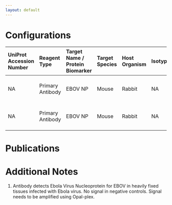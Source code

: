 ```yaml
---
layout: default
---
```


# Configurations

| UniProt Accession Number   | Reagent Type     | Target Name / Protein Biomarker   | Target Species   | Host Organism   | Isotype   | Clonality   | Vendor          | Catalog Number   | Conjugate    | RRID   | Availability   | Method    | Tissue Preservation     | Target Tissue   | Tissue State   | Detergent              | Antigen Retrieval Conditions   | Dye Inactivation Conditions   | Recommend   | Agree               | Disagree   | Contributor         | Notes       |
|:---------------------------|:-----------------|:----------------------------------|:-----------------|:----------------|:----------|:------------|:----------------|:-----------------|:-------------|:-------|:---------------|:----------|:------------------------|:----------------|:---------------|:-----------------------|:-------------------------------|:------------------------------|:------------|:--------------------|:-----------|:--------------------|:------------|
| NA                         | Primary Antibody | EBOV NP                           | Mouse            | Rabbit          | NA        | Polyclonal  | IBT BioServices | 0301-012         | Unconjugated | NA     | Stock          | Opal-plex | 10% Formalin for 7 Days | Lymph Node      | Infected       | Akoya Antibody Diluent | Akoya AR6                      | NA                            | Yes         | [0000-0003-0666-4804](https://orcid.org/0000-0003-0666-4804) | NA         | [0000-0003-0666-4804](https://orcid.org/0000-0003-0666-4804) | [1](#notes) |
| NA                         | Primary Antibody | EBOV NP                           | Mouse            | Rabbit          | NA        | Polyclonal  | IBT BioServices | 0301-012         | Unconjugated | NA     | Stock          | Opal-plex | 10% Formalin for 7 Days | Liver           | Infected       | Akoya Antibody Diluent | Akoya AR6                      | NA                            | Yes         | [0000-0003-0666-4804](https://orcid.org/0000-0003-0666-4804) | NA         | [0000-0003-0666-4804](https://orcid.org/0000-0003-0666-4804) | [1](#notes) |

# Publications



# Additional Notes

<a name="notes"></a>
1. Antibody detects Ebola Virus Nucleoprotein for EBOV in heavily fixed tissues infected with Ebola virus. No signal in negative controls. Signal needs to be amplified using Opal-plex.
